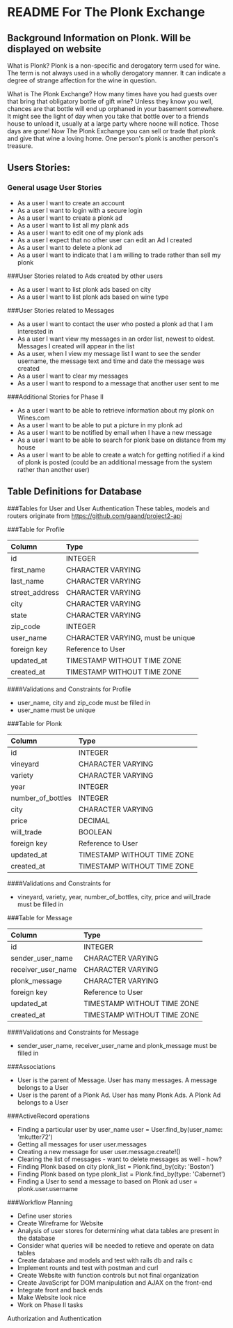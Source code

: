 # README For The Plonk Exchange

## Background Information on Plonk.  Will be displayed on website
What is Plonk? Plonk is a non-specific and derogatory term used for wine.
The term is not always used in a wholly derogatory manner. It can indicate a degree of strange affection for the wine in question.

What is The Plonk Exchange? How many times have you had guests over that bring that obligatory bottle of gift wine?   Unless they know you well, chances are that bottle will end up orphaned in your basement somewhere.    It might see the light of day when you take that bottle over to a friends house to unload it, usually at a large party where noone will notice. Those days are gone!  Now The Plonk Exchange you can sell or trade that plonk and give that wine a loving home.  One person's plonk is another person's treasure.

## Users Stories:
### General usage User Stories
* As a user I want to create an account
* As a user I want to login with a secure login
* As a user I want to create a plonk ad
* As a user I want to list all my plank ads
* As a user I want to edit one of my plonk ads
* As a user I expect that no other user can edit an Ad I created
* As a user I want to delete a plonk ad
* As a user I want to indicate that I am willing to trade rather than sell my plonk

###User Stories related to Ads created by other users
* As a user I want to list plonk ads based on city
* As a user I want to list plonk ads based on wine type

###User Stories related to Messages
* As a user I want to contact the user who posted a plonk ad that I am interested in
* As a user I want view my messages in an order list, newest to oldest.  Messages I created will appear in the list
* As a user, when I view my message list I want to see the sender username,  the message text and time and date the message was created
* As a user I want to clear my messages
* As a user I want to respond to a message that another user sent to me

###Additional Stories for Phase II
* As a user I want to be able to retrieve information about my plonk on Wines.com
* As a user I want to be able to put a picture in my plonk ad
* As a user I want to be notified by email when I have a new message
* As a user I want to be able to search for plonk base on distance from my house
* As a user I want to be able to create a watch for getting notified if a kind of plonk is posted (could be an additional message from the system rather than another user)

## Table Definitions for Database
###Tables for User and User Authentication
These tables, models and routers originate from https://github.com/gaand/project2-api

###Table for Profile

| Column | Type |
| :----- | :--- |
| id | INTEGER |
| first_name | CHARACTER VARYING |
| last_name | CHARACTER VARYING |
| street_address | CHARACTER VARYING |
| city | CHARACTER VARYING |
| state| CHARACTER VARYING |
| zip_code| INTEGER |
| user_name | CHARACTER VARYING, must be unique|
| foreign key | Reference to User |
| updated_at | TIMESTAMP WITHOUT TIME ZONE |
| created_at | TIMESTAMP WITHOUT TIME ZONE |

####Validations and Constraints for Profile
* user_name, city and zip_code must be filled in
* user_name must be unique



###Table for Plonk

| Column | Type |
| :----- | :--- |
| id | INTEGER |
| vineyard | CHARACTER VARYING |
| variety | CHARACTER VARYING |
| year | INTEGER |
| number_of_bottles | INTEGER |
| city | CHARACTER VARYING |
| price | DECIMAL |
| will_trade | BOOLEAN |
| foreign key | Reference to User |
| updated_at | TIMESTAMP WITHOUT TIME ZONE |
| created_at | TIMESTAMP WITHOUT TIME ZONE |

####Validations and Constraints for
* vineyard, variety, year, number_of_bottles, city, price and will_trade must be filled in


###Table for Message

| Column | Type |
| :----- | :--- |
| id | INTEGER |
| sender_user_name | CHARACTER VARYING |
| receiver_user_name | CHARACTER VARYING |
| plonk_message| CHARACTER VARYING |
| foreign key | Reference to User |
| updated_at | TIMESTAMP WITHOUT TIME ZONE |
| created_at | TIMESTAMP WITHOUT TIME ZONE |

####Validations and Constraints for Message
* sender_user_name, receiver_user_name and  plonk_message must be filled in



###Associations
* User is the parent of Message.  User has many messages.   A message belongs to a User
* User is the parent of a Plonk Ad.  User has many Plonk Ads.   A Plonk Ad belongs to a User



###ActiveRecord operations
* Finding a particular user by user_name  user = User.find_by(user_name: 'mkutter72')
* Getting all messages for user     user.messages
* Creating a new message for user   user.message.create!()
* Clearing the list of messages - want to delete messages as well - how?
* Finding Plonk based on city   plonk_list = Plonk.find_by(city: 'Boston')
* Finding Plonk based on type  plonk_list = Plonk.find_by(type: 'Cabernet')
* Finding a User to send a message to based on Plonk ad    user = plonk.user.username

###Workflow Planning
* Define user stories
* Create Wireframe for Website
* Analysis of user stores for determining what data tables are present in the database
* Consider what queries will be needed to retieve and operate on data tables
* Create database and models and test with rails db and rails c
* Implement rounts and test with postman and curl
* Create Website with function controls but not final organization
* Create JavaScript for DOM manipulation and AJAX on the front-end
* Integrate front and back ends
* Make Website look nice
* Work on Phase II tasks


Authorization and Authentication
